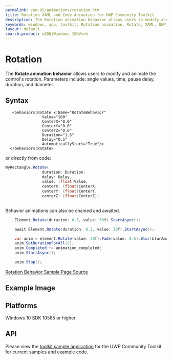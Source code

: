 ```yaml
---
permalink: /en-US/animations/rotation.htm
title: Rotation XAML and Code Animation for UWP Community Toolkit
description: The Rotation animation behavior allows users to modify and animate the control's rotation 
keywords: windows, app, toolkit, Rotation animation, Rotate, XAML, UWP, animate rotation, behavior
layout: default
search.product: eADQiWindows 10XVcnh
---
```


# Rotation
The **Rotate animation behavior** allows users to modify and animate the control's rotation. Parameters include: angle values, time, pause delay, duration, and diameter.

## Syntax
```xaml
   <behaviors:Rotate x:Name="RotateBehavior" 
				Value="180"
				CenterX="0.0" 
				CenterY="0.0" 
				CenterZ="0.0" 
				Duration="1.5" 
				Delay="0.5" 
				AutomaticallyStart="True"/>
  </behaviors:Rotate>
```

or directly from code:

```C#
MyRectangle.Rotate(
                duration: Duration,
                delay: Delay,
                value: (float)Value,
                centerX: (float)CenterX,
                centerY: (float)CenterY,
                centerZ: (float)CenterZ);
    
```

Behavior animations can also be chained and awaited.

```C#
    Element.Rotate(duration: 0.3, value: 30f).StartAsync();

    await Element.Rotate(duration: 0.3, value: 30f).StartAsync();

    var anim = element.Rotate(value: 30f).Fade(value: 0.5).Blur(blurAmount:5);
    anim.SetDurationForAll(2);
    anim.Completed += animation_completed;
    anim.StartAsync();

    anim.Stop();
```

[Rotation Behavior Sample Page Source](https://github.com/Microsoft/UWPCommunityToolkit/tree/master/Microsoft.Toolkit.Uwp.SampleApp/SamplePages/Rotate)
## Example Image

## Platforms

Windows 10 SDK 10585 or higher

## API

Please view the [toolkit sample application](https://github.com/Microsoft/UWPCommunityToolkit/tree/master/Microsoft.Toolkit.Uwp.SampleApp) for the UWP Community Toolkit for current samples and example code.
